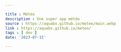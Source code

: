 ```yaml
---

title : Météo
description : Une super app météo
source : https://aquabx.github.io/meteo/main.webp
link : https://aquabx.github.io/meteo/
tags : [ dev ]
date: '2023-07-15'

---
```

